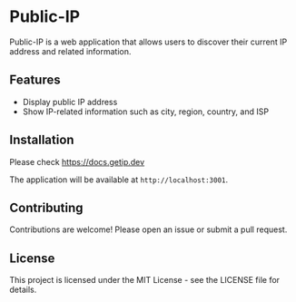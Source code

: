 # Public-IP

Public-IP is a web application that allows users to discover their current IP address and related information.

## Features

- Display public IP address
- Show IP-related information such as city, region, country, and ISP

## Installation

Please check https://docs.getip.dev

The application will be available at `http://localhost:3001`.

## Contributing

Contributions are welcome! Please open an issue or submit a pull request.

## License

This project is licensed under the MIT License - see the LICENSE file for details.